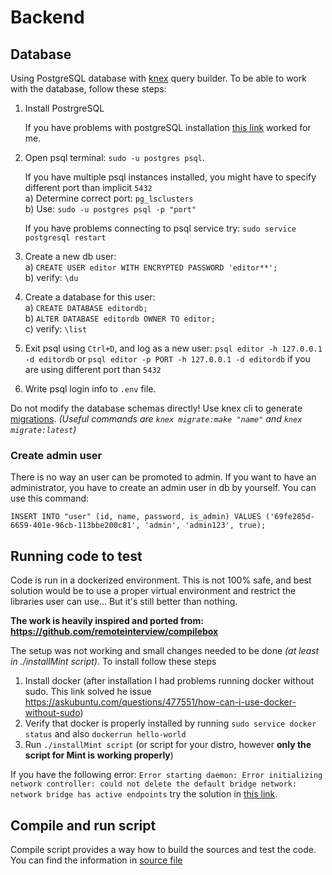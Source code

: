 # Backend

## Database

Using PostgreSQL database with [knex](https://github.com/tgriesser/knex) query builder. To be able
to work with the database, follow these steps:

1. Install PostrgreSQL

    If you have problems with postgreSQL installation [this
    link](https://superuser.com/questions/1366175/unmet-dependencies-for-postgresql-10-under-ubuntu-16-04-5-lts-xenial)
    worked for me.
2. Open psql terminal: `sudo -u postgres psql`.

   If you have multiple psql instances installed, you might have to specify different port than
   implicit `5432`  
   a) Determine correct port: `pg_lsclusters`  
   b) Use: `sudo -u postgres psql -p "port"`

   If you have problems connecting to psql service try: `sudo service postgresql restart`

3. Create a new db user:  
   a) `CREATE USER editor WITH ENCRYPTED PASSWORD 'editor**';`  
   b) verify: `\du`
4. Create a database for this user:  
   a) `CREATE DATABASE editordb;`  
   b) `ALTER DATABASE editordb OWNER TO editor;`  
   c) verify: `\list`
5. Exit psql using `Ctrl+D`, and log as a new user: `psql editor -h 127.0.0.1 -d editordb` or 
   `psql editor -p PORT -h 127.0.0.1 -d editordb` if you are using different port than `5432`
6. Write psql login info to `.env` file.

Do not modify the database schemas directly! Use knex cli to generate
[migrations](https://knexjs.org/#Migrations). _(Useful commands are `knex migrate:make "name"` and
`knex migrate:latest`)_

### Create admin user

There is no way an user can be promoted to admin. If you want to have an administrator, you have
to create an admin user in db by yourself. You can use this command:


`INSERT INTO "user" (id, name, password, is_admin) VALUES ('69fe285d-6659-401e-96cb-113bbe200c81', 'admin', 'admin123', true);`

## Running code to test

Code is run in a dockerized environment. This is not 100% safe, and best solution would be to use a
proper virtual environment and restrict the libraries user can use... But it's still better than
nothing.

**The work is heavily inspired and ported from: https://github.com/remoteinterview/compilebox**

The setup was not working and small changes needed to be done *(at least in ./installMint script)*.
To install follow these steps

1. Install docker (after installation I had problems running docker without sudo. This link solved
   he issue https://askubuntu.com/questions/477551/how-can-i-use-docker-without-sudo)
2. Verify that docker is properly installed by running `sudo service docker status` and also 
   `dockerrun hello-world`
3. Run `./installMint script` (or script for your distro, however 
   **only the script for Mint is working properly**)

If you have the following error: `Error starting daemon: Error initializing network controller:
could not delete the default bridge network: network bridge has active endpoints` try the solution
in [this link](https://stackoverflow.com/questions/33600154/docker-not-starting-could-not-delete-the-default-bridge-network-network-bridg/33604859#33604859).

## Compile and run script

Compile script provides a way how to build the sources and test the code.
You can find the information in [source file](https://github.com/Siegrift/bachelor-thesis/blob/master/backend/src/sandbox/sandbox.ts)
